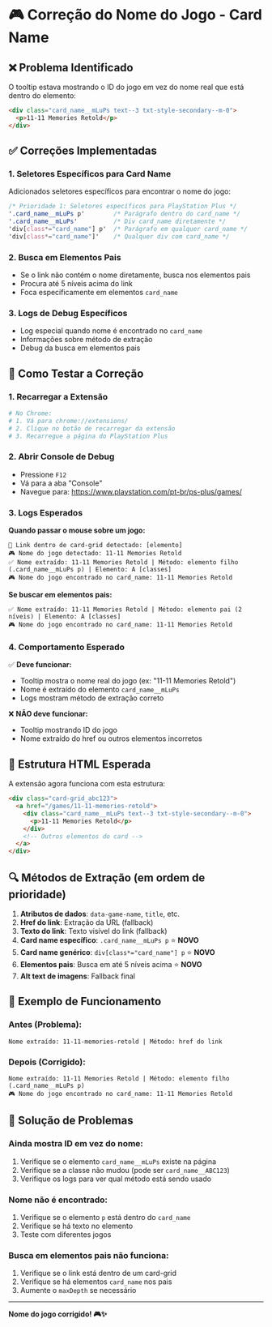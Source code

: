 # 🎮 Correção do Nome do Jogo - Card Name

## ❌ Problema Identificado

O tooltip estava mostrando o ID do jogo em vez do nome real que está dentro do elemento:
```html
<div class="card_name__mLuPs text--3 txt-style-secondary--m-0">
  <p>11-11 Memories Retold</p>
</div>
```

## ✅ Correções Implementadas

### 1. **Seletores Específicos para Card Name**
Adicionados seletores específicos para encontrar o nome do jogo:

```css
/* Prioridade 1: Seletores específicos para PlayStation Plus */
'.card_name__mLuPs p'        /* Parágrafo dentro do card_name */
'.card_name__mLuPs'          /* Div card_name diretamente */
'div[class*="card_name"] p'  /* Parágrafo em qualquer card_name */
'div[class*="card_name"]'    /* Qualquer div com card_name */
```

### 2. **Busca em Elementos Pais**
- Se o link não contém o nome diretamente, busca nos elementos pais
- Procura até 5 níveis acima do link
- Foca especificamente em elementos `card_name`

### 3. **Logs de Debug Específicos**
- Log especial quando nome é encontrado no `card_name`
- Informações sobre método de extração
- Debug da busca em elementos pais

## 🧪 Como Testar a Correção

### 1. **Recarregar a Extensão**
```bash
# No Chrome:
# 1. Vá para chrome://extensions/
# 2. Clique no botão de recarregar da extensão
# 3. Recarregue a página do PlayStation Plus
```

### 2. **Abrir Console de Debug**
- Pressione `F12`
- Vá para a aba "Console"
- Navegue para: https://www.playstation.com/pt-br/ps-plus/games/

### 3. **Logs Esperados**

**Quando passar o mouse sobre um jogo:**
```
🔗 Link dentro de card-grid detectado: [elemento]
🎮 Nome do jogo detectado: 11-11 Memories Retold
✅ Nome extraído: 11-11 Memories Retold | Método: elemento filho (.card_name__mLuPs p) | Elemento: A [classes]
🎮 Nome do jogo encontrado no card_name: 11-11 Memories Retold
```

**Se buscar em elementos pais:**
```
✅ Nome extraído: 11-11 Memories Retold | Método: elemento pai (2 níveis) | Elemento: A [classes]
🎮 Nome do jogo encontrado no card_name: 11-11 Memories Retold
```

### 4. **Comportamento Esperado**

✅ **Deve funcionar:**
- Tooltip mostra o nome real do jogo (ex: "11-11 Memories Retold")
- Nome é extraído do elemento `card_name__mLuPs`
- Logs mostram método de extração correto

❌ **NÃO deve funcionar:**
- Tooltip mostrando ID do jogo
- Nome extraído do href ou outros elementos incorretos

## 🎯 Estrutura HTML Esperada

A extensão agora funciona com esta estrutura:

```html
<div class="card-grid_abc123">
  <a href="/games/11-11-memories-retold">
    <div class="card_name__mLuPs text--3 txt-style-secondary--m-0">
      <p>11-11 Memories Retold</p>
    </div>
    <!-- Outros elementos do card -->
  </a>
</div>
```

## 🔍 Métodos de Extração (em ordem de prioridade)

1. **Atributos de dados**: `data-game-name`, `title`, etc.
2. **Href do link**: Extração da URL (fallback)
3. **Texto do link**: Texto visível do link (fallback)
4. **Card name específico**: `.card_name__mLuPs p` ⭐ **NOVO**
5. **Card name genérico**: `div[class*="card_name"] p` ⭐ **NOVO**
6. **Elementos pais**: Busca em até 5 níveis acima ⭐ **NOVO**
7. **Alt text de imagens**: Fallback final

## 🚀 Exemplo de Funcionamento

### **Antes (Problema):**
```
Nome extraído: 11-11-memories-retold | Método: href do link
```

### **Depois (Corrigido):**
```
Nome extraído: 11-11 Memories Retold | Método: elemento filho (.card_name__mLuPs p)
🎮 Nome do jogo encontrado no card_name: 11-11 Memories Retold
```

## 🐛 Solução de Problemas

### **Ainda mostra ID em vez do nome:**
1. Verifique se o elemento `card_name__mLuPs` existe na página
2. Verifique se a classe não mudou (pode ser `card_name__ABC123`)
3. Verifique os logs para ver qual método está sendo usado

### **Nome não é encontrado:**
1. Verifique se o elemento `p` está dentro do `card_name`
2. Verifique se há texto no elemento
3. Teste com diferentes jogos

### **Busca em elementos pais não funciona:**
1. Verifique se o link está dentro de um card-grid
2. Verifique se há elementos `card_name` nos pais
3. Aumente o `maxDepth` se necessário

---

**Nome do jogo corrigido! 🎮✨**
